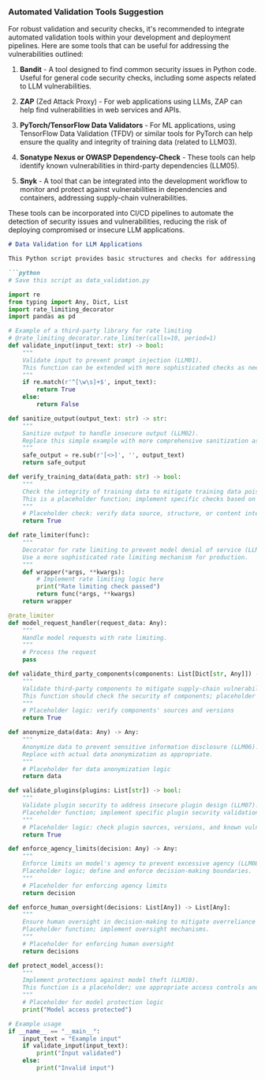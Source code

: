 ### Automated Validation Tools Suggestion

For robust validation and security checks, it's recommended to integrate automated validation tools within your development and deployment pipelines. Here are some tools that can be useful for addressing the vulnerabilities outlined:

1. **Bandit** - A tool designed to find common security issues in Python code. Useful for general code security checks, including some aspects related to LLM vulnerabilities.
   
2. **ZAP** (Zed Attack Proxy) - For web applications using LLMs, ZAP can help find vulnerabilities in web services and APIs.

3. **PyTorch/TensorFlow Data Validators** - For ML applications, using TensorFlow Data Validation (TFDV) or similar tools for PyTorch can help ensure the quality and integrity of training data (related to LLM03).

4. **Sonatype Nexus or OWASP Dependency-Check** - These tools can help identify known vulnerabilities in third-party dependencies (LLM05).

5. **Snyk** - A tool that can be integrated into the development workflow to monitor and protect against vulnerabilities in dependencies and containers, addressing supply-chain vulnerabilities.

These tools can be incorporated into CI/CD pipelines to automate the detection of security issues and vulnerabilities, reducing the risk of deploying compromised or insecure LLM applications.

```markdown
# Data Validation for LLM Applications

This Python script provides basic structures and checks for addressing the OWASP Top 10 vulnerabilities for Large Language Model (LLM) applications, as outlined in the CycloneDX mapping markdown.

```python
# Save this script as data_validation.py

import re
from typing import Any, Dict, List
import rate_limiting_decorator
import pandas as pd

# Example of a third-party library for rate limiting
# @rate_limiting_decorator.rate_limiter(calls=10, period=1)
def validate_input(input_text: str) -> bool:
    """
    Validate input to prevent prompt injection (LLM01).
    This function can be extended with more sophisticated checks as needed.
    """
    if re.match(r'^[\w\s]+$', input_text):
        return True
    else:
        return False

def sanitize_output(output_text: str) -> str:
    """
    Sanitize output to handle insecure output (LLM02).
    Replace this simple example with more comprehensive sanitization as needed.
    """
    safe_output = re.sub(r'[<>]', '', output_text)
    return safe_output

def verify_training_data(data_path: str) -> bool:
    """
    Check the integrity of training data to mitigate training data poisoning (LLM03).
    This is a placeholder function; implement specific checks based on your data.
    """
    # Placeholder check: verify data source, structure, or content integrity.
    return True

def rate_limiter(func):
    """
    Decorator for rate limiting to prevent model denial of service (LLM04).
    Use a more sophisticated rate limiting mechanism for production.
    """
    def wrapper(*args, **kwargs):
        # Implement rate limiting logic here
        print("Rate limiting check passed")
        return func(*args, **kwargs)
    return wrapper

@rate_limiter
def model_request_handler(request_data: Any):
    """
    Handle model requests with rate limiting.
    """
    # Process the request
    pass

def validate_third_party_components(components: List[Dict[str, Any]]) -> bool:
    """
    Validate third-party components to mitigate supply-chain vulnerabilities (LLM05).
    This function should check the security of components; placeholder logic here.
    """
    # Placeholder logic: verify components' sources and versions
    return True

def anonymize_data(data: Any) -> Any:
    """
    Anonymize data to prevent sensitive information disclosure (LLM06).
    Replace with actual data anonymization as appropriate.
    """
    # Placeholder for data anonymization logic
    return data

def validate_plugins(plugins: List[str]) -> bool:
    """
    Validate plugin security to address insecure plugin design (LLM07).
    Placeholder function; implement specific plugin security validations.
    """
    # Placeholder logic: check plugin sources, versions, and known vulnerabilities
    return True

def enforce_agency_limits(decision: Any) -> Any:
    """
    Enforce limits on model's agency to prevent excessive agency (LLM08).
    Placeholder logic; define and enforce decision-making boundaries.
    """
    # Placeholder for enforcing agency limits
    return decision

def enforce_human_oversight(decisions: List[Any]) -> List[Any]:
    """
    Ensure human oversight in decision-making to mitigate overreliance (LLM09).
    Placeholder function; implement oversight mechanisms.
    """
    # Placeholder for enforcing human oversight
    return decisions

def protect_model_access():
    """
    Implement protections against model theft (LLM10).
    This function is a placeholder; use appropriate access controls and encryption.
    """
    # Placeholder for model protection logic
    print("Model access protected")

# Example usage
if __name__ == "__main__":
    input_text = "Example input"
    if validate_input(input_text):
        print("Input validated")
    else:
        print("Invalid input")

